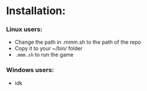 # Installation:
### Linux users:
- Change the path in .mmm.sh to the path of the repo 
- Copy it to your ~/bin/ folder
- `.mmm.sh` to run the game

### Windows users:
- idk

